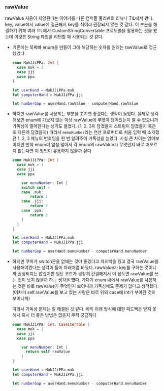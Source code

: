 ### rawValue

rawValue 사용이 지양된다는 이야기를 다른 캠퍼들 풀리퀘의 리뷰나 TIL에서 봤다. key, value에서 value에 접근해서 key를 식이라 권장되지 않는 것 같다. 이 부분을 해결하기 위해 여러 TIL에서 CustomStringConvertable 프로토콜을 활용하는 것을 봤는데 이것은 String 타입을 리턴할 때 사용되는 것 같다. 

- 기존에는 묵찌빠 enum을 만들어 그에 해당하는 숫자를 원래는 rawValue로 접근했었다

    ```swift
    enum MukJJiPPa: Int {
      case muk = 1
      case jji
      case ppa
    }

    let userHand = MukJJiPPa.muk
    let computerHand = MukJJiPPa.jji

    let numberGap = userHand.rawValue - computerHand.rawValue
    ```

- 하지만 rawValue를 사용되는 부분을 고치면 좋겠다는 생각이 들었다. 실제로 생각해보면 enum에 가보지 않는 이상 rawValue에 무엇이 담겨있는지 알 수 없으니까 가독성이 떨어진다는 생각도 들었다. (1, 2, 3이 담겼을지 스트링이 담겼을지 혹은 또 다른게 담겼을지) 따라서 `menuNumber`라는 연산 프로퍼티로 처음 입력 때 소개했던 1, 2, 3 메뉴의 번호임을 한 번 알려주어 가독성을 높였다. 사실 큰 차이는 없어보이지만 만약 enum이 엄청 많아서 각 enum의 rawValue가 무엇인지 바로 떠오르지 않는다면 이 방법이 유용하지 않을까 싶다

    ```swift
    enum MukJJiPPa: Int {
      case muk = 1
      case jji
      case ppa

    	var menuNumber: Int {
        switch self {
        case .muk:
            return 1
        case .jji:
            return 2
        case .ppa:
            return 3
        }
      }
    }

    let userHand = MukJJiPPa.muk
    let computerHand = MukJJiPPa.jji

    let numberGap = userHand.menuNumber - computerHand.menuNumber
    ```

- 하지만 쿠마가 switch문을 없애는 것이 좋겠다고 피드백을 줬고 결국 rawValue를 사용해야겠다는 생각이 들어 아래처럼 바꿨다. rawValue가 key를 구하는 것이니까 권장되지는 않겠지만 일단 코드가 굉장히 간결해져서 이 정도면 rawValue를 쓰는 것이 낫지 않을까 하는 생각을 했다. 게다가 enum 내에서 rawValue를 사용하는 것은 바로 rawValue가 무엇인지 보이니까 가독성에도 문제가 없다고 생각했다. (어차피 self.rawValue를 보고 있는 사람은 바로 위의 case에 Int가 부여된 것이 보이니까)

    따라서 가독성 문제는 잘 해결된 것 같다. 아직 아래 방식에 대한 피드백은 받지 못해서 혹시 더 좋은 방법은 없을지 무척 궁금하다

    ```swift
    enum MukJJiPPa: Int, CaseIterable {
      case muk = 1
      case jji
      case ppa

    	var menuNumber: Int {
    	  return self.rawValue
    	}
    }

    let userHand = MukJJiPPa.muk
    let computerHand = MukJJiPPa.jji

    let numberGap = userHand.menuNumber - computerHand.menuNumber
    ```
